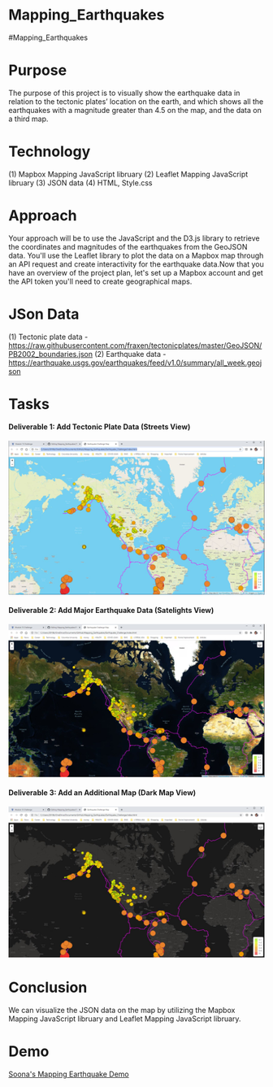 # Mapping_Earthquakes
#Mapping_Earthquakes

# Purpose
The purpose of this project is to visually show the earthquake data in relation to the tectonic plates’ location on the earth, and which shows all the earthquakes with a magnitude greater than 4.5 on the map, and the data on a third map.

# Technology
(1) Mapbox Mapping JavaScript libruary
(2) Leaflet Mapping JavaScript libruary
(3) JSON data
(4) HTML, Style.css

# Approach
Your approach will be to use the JavaScript and the D3.js library to retrieve the coordinates and magnitudes of the earthquakes from the GeoJSON data. You'll use the Leaflet library to plot the data on a Mapbox map through an API request and create interactivity for the earthquake data.Now that you have an overview of the project plan, let's set up a Mapbox account and get the API token you'll need to create geographical maps.

# JSon Data
(1) Tectonic plate data - https://raw.githubusercontent.com/fraxen/tectonicplates/master/GeoJSON/PB2002_boundaries.json
(2) Earthquake data - https://earthquake.usgs.gov/earthquakes/feed/v1.0/summary/all_week.geojson

# Tasks
#### Deliverable 1: Add Tectonic Plate Data (Streets View)
![Tectonic Plate Data Map](https://github.com/SoonaBritney/Mapping_Earthquakes/blob/main/Capture_delivery1.JPG "Tectonic Plate Data Map")


#### Deliverable 2: Add Major Earthquake Data (Satelights View)
![Earthquake Data Map](https://github.com/SoonaBritney/Mapping_Earthquakes/blob/main/Capture_delivery2.JPG "Earthquake Data Map")


#### Deliverable 3: Add an Additional Map (Dark Map View)
![Additional Map: Dark Map](https://github.com/SoonaBritney/Mapping_Earthquakes/blob/main/Capture_delivery3.JPG "Additional Map: Dark Map")

# Conclusion
We can visualize the JSON data on the map by utilizing the Mapbox Mapping JavaScript libruary and Leaflet Mapping JavaScript libruary.

# Demo
[Soona's Mapping Earthquake Demo](https://soonabritney.github.io/Mapping_Earthquakes/Earthquake_Challenge/index.html)
